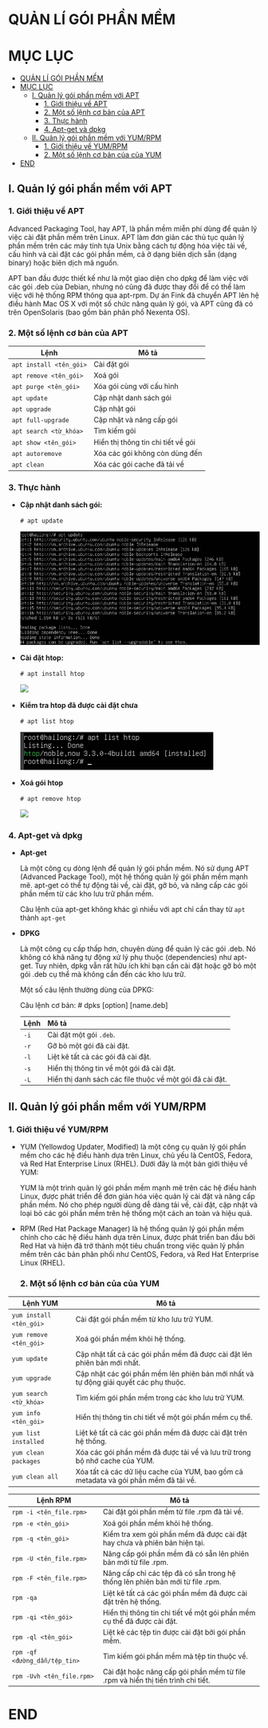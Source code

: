 # QUẢN LÍ GÓI PHẦN MỀM

# MỤC LỤC
- [QUẢN LÍ GÓI PHẦN MỀM](#quản-lí-gói-phần-mềm)
- [MỤC LỤC](#mục-lục)
  - [I. Quản lý gói phần mềm với APT](#i-quản-lý-gói-phần-mềm-với-apt)
    - [1. Giới thiệu về APT](#1-giới-thiệu-về-apt)
    - [2. Một số lệnh cơ bản của APT](#2-một-số-lệnh-cơ-bản-của-apt)
    - [3. Thực hành](#3-thực-hành)
    - [4. Apt-get và dpkg](#4-apt-get-và-dpkg)
  - [II. Quản lý gói phần mềm với YUM/RPM](#ii-quản-lý-gói-phần-mềm-với-yumrpm)
    - [1. Giới thiệu về YUM/RPM](#1-giới-thiệu-về-yumrpm)
    - [2. Một số lệnh cơ bản của của YUM](#2-một-số-lệnh-cơ-bản-của-của-yum)
- [END](#end)



## I. Quản lý gói phần mềm với APT

### 1. Giới thiệu về APT

Advanced Packaging Tool, hay APT, là phần mềm miễn phí dùng để quản lý việc cài đặt phần mềm trên Linux. APT làm đơn giản các thủ tục quản lý phần mềm trên các máy tính tựa Unix bằng cách tự động hóa việc tải về, cấu hình và cài đặt các gói phần mềm, cả ở dạng biên dịch sẵn (dạng binary) hoặc biên dịch mã nguồn.

APT ban đầu được thiết kế như là một giao diện cho dpkg để làm việc với các gói .deb của Debian, nhưng nó cũng đã được thay đổi để có thể làm việc với hệ thống RPM thông qua apt-rpm. Dự án Fink đã chuyển APT lên hệ điều hành Mac OS X với một số chức năng quản lý gói, và APT cũng đã có trên OpenSolaris (bao gồm bản phân phố Nexenta OS).

### 2. Một số lệnh cơ bản của APT

| Lệnh | Mô tả |
|----------|-------|
|``apt install <tên_gói>``|Cài đặt gói|
|``apt remove <tên_gói>`` |Xoá gói    |
|``apt purge <tên_gói>``  |Xóa gói cùng với cấu hình |
|``apt update``           |Cập nhật danh sách gói |
|``apt upgrade``          |Cập nhật gói|
|``apt full-upgrade``     |Cập nhật và nâng cấp gói|
|``apt search <từ_khóa>`` |Tìm kiếm gói|
|``apt show <tên_gói>``   |Hiển thị thông tin chi tiết về gói|
|``apt autoremove``       |Xóa các gói không còn dùng đến|
|``apt clean``            |Xóa các gói cache đã tải về|

### 3. Thực hành

* **Cập nhật danh sách gói:**

    ``# apt update``

    ![](/img/aptupdate.png)

* **Cài đặt htop:**

    ``# apt install htop``

    ![](//img/apthtop.png)

* **Kiểm tra htop đã được cài đặt chưa** 

    ``# apt list htop``

    ![](/img/checkhtop.png)

* **Xoá gói htop**

    ``# apt remove htop``

    ![](//img/removehtop.png)

### 4. Apt-get và dpkg

  * **Apt-get**

    Là một công cụ dòng lệnh để quản lý gói phần mềm. Nó sử dụng APT (Advanced Package Tool), một hệ thống quản lý gói phần mềm mạnh mẽ. apt-get có thể tự động tải về, cài đặt, gỡ bỏ, và nâng cấp các gói phần mềm từ các kho lưu trữ phần mềm.

    Câu lệnh của apt-get không khác gì nhiều với apt chỉ cần thay từ ``apt`` thành ``apt-get``

  * **DPKG**

    Là một công cụ cấp thấp hơn, chuyên dùng để quản lý các gói .deb. Nó không có khả năng tự động xử lý phụ thuộc (dependencies) như apt-get. Tuy nhiên, dpkg vẫn rất hữu ích khi bạn cần cài đặt hoặc gỡ bỏ một gói .deb cụ thể mà không cần đến các kho lưu trữ.

    Một số câu lệnh thường dùng của DPKG:

    Câu lệnh cơ bản: # dpks [option] [name.deb]

    | Lệnh                       | Mô tả                                                 |
    |----------------------------|--------------------------------------------------------|
    | `-i`| Cài đặt một gói `.deb`.                                |
    | `-r`| Gỡ bỏ một gói đã cài đặt.                              |
    | `-l`| Liệt kê tất cả các gói đã cài đặt.                     |
    | `-s`| Hiển thị thông tin về một gói đã cài đặt.              |
    | `-L`| Hiển thị danh sách các file thuộc về một gói đã cài đặt. |

## II. Quản lý gói phần mềm với YUM/RPM

  ### 1. Giới thiệu về YUM/RPM

* YUM (Yellowdog Updater, Modified) là một công cụ quản lý gói phần mềm cho các hệ điều hành dựa trên Linux, chủ yếu là CentOS, Fedora, và Red Hat Enterprise Linux (RHEL). Dưới đây là một bản giới thiệu về YUM:

  YUM là một trình quản lý gói phần mềm mạnh mẽ trên các hệ điều hành Linux, được phát triển để đơn giản hóa việc quản lý cài đặt và nâng cấp phần mềm. Nó cho phép người dùng dễ dàng tải về, cài đặt, cập nhật và loại bỏ các gói phần mềm trên hệ thống một cách an toàn và hiệu quả.

* RPM (Red Hat Package Manager) là hệ thống quản lý gói phần mềm chính cho các hệ điều hành dựa trên Linux, được phát triển ban đầu bởi Red Hat và hiện đã trở thành một tiêu chuẩn trong việc quản lý phần mềm trên các bản phân phối như CentOS, Fedora, và Red Hat Enterprise Linux (RHEL).

  ### 2. Một số lệnh cơ bản của của YUM

| Lệnh YUM | Mô tả |
|----------|-------|
| `yum install <tên_gói>` | Cài đặt gói phần mềm từ kho lưu trữ YUM. |
| `yum remove <tên_gói>` | Xoá gói phần mềm khỏi hệ thống. |
| `yum update` | Cập nhật tất cả các gói phần mềm đã được cài đặt lên phiên bản mới nhất. |
| `yum upgrade` | Cập nhật các gói phần mềm lên phiên bản mới nhất và tự động giải quyết các phụ thuộc. |
| `yum search <từ_khóa>` | Tìm kiếm gói phần mềm trong các kho lưu trữ YUM. |
| `yum info <tên_gói>` | Hiển thị thông tin chi tiết về một gói phần mềm cụ thể. |
| `yum list installed` | Liệt kê tất cả các gói phần mềm đã được cài đặt trên hệ thống. |
| `yum clean packages` | Xóa các gói phần mềm đã được tải về và lưu trữ trong bộ nhớ cache của YUM. |
| `yum clean all` | Xóa tất cả các dữ liệu cache của YUM, bao gồm cả metadata và gói phần mềm đã tải về. |


| Lệnh RPM | Mô tả |
|----------|-------|
| `rpm -i <tên_file.rpm>` | Cài đặt gói phần mềm từ file .rpm đã tải về. |
| `rpm -e <tên_gói>` | Xoá gói phần mềm khỏi hệ thống. |
| `rpm -q <tên_gói>` | Kiểm tra xem gói phần mềm đã được cài đặt hay chưa và phiên bản hiện tại. |
| `rpm -U <tên_file.rpm>` | Nâng cấp gói phần mềm đã có sẵn lên phiên bản mới từ file .rpm. |
| `rpm -F <tên_file.rpm>` | Nâng cấp chỉ các tệp đã có sẵn trong hệ thống lên phiên bản mới từ file .rpm. |
| `rpm -qa` | Liệt kê tất cả các gói phần mềm đã được cài đặt trên hệ thống. |
| `rpm -qi <tên_gói>` | Hiển thị thông tin chi tiết về một gói phần mềm cụ thể đã được cài đặt. |
| `rpm -ql <tên_gói>` | Liệt kê các tệp tin được cài đặt bởi gói phần mềm. |
| `rpm -qf <đường_dẫn/tệp_tin>` | Tìm kiếm gói phần mềm mà tệp tin thuộc về. |
| `rpm -Uvh <tên_file.rpm>` | Cài đặt hoặc nâng cấp gói phần mềm từ file .rpm và hiển thị tiến trình chi tiết. |

# END
